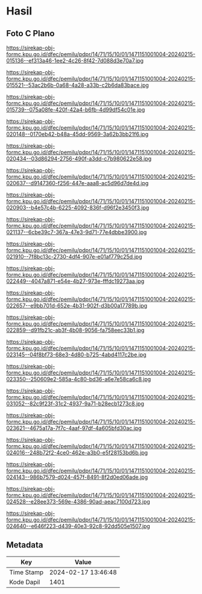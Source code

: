 # Hasil

## Foto C Plano

https://sirekap-obj-formc.kpu.go.id/dfec/pemilu/pdpr/14/71/15/10/01/1471151001004-20240215-015136--ef313a46-1ee2-4c26-8f42-7d088d3e70a7.jpg

https://sirekap-obj-formc.kpu.go.id/dfec/pemilu/pdpr/14/71/15/10/01/1471151001004-20240215-015521--53ac2b6b-0a68-4a28-a33b-c2b6da83bace.jpg

https://sirekap-obj-formc.kpu.go.id/dfec/pemilu/pdpr/14/71/15/10/01/1471151001004-20240215-015739--075a08fe-420f-42a4-b6fb-4d99df54c01e.jpg

https://sirekap-obj-formc.kpu.go.id/dfec/pemilu/pdpr/14/71/15/10/01/1471151001004-20240215-020148--0170eb42-b48a-45dd-9569-3a62b3bb21f6.jpg

https://sirekap-obj-formc.kpu.go.id/dfec/pemilu/pdpr/14/71/15/10/01/1471151001004-20240215-020434--03d86294-2756-490f-a3dd-c7b980622e58.jpg

https://sirekap-obj-formc.kpu.go.id/dfec/pemilu/pdpr/14/71/15/10/01/1471151001004-20240215-020637--d9147360-f256-447e-aaa8-ac5d96d7de4d.jpg

https://sirekap-obj-formc.kpu.go.id/dfec/pemilu/pdpr/14/71/15/10/01/1471151001004-20240215-020903--b4e57c4b-6225-4092-836f-d96f2e3450f3.jpg

https://sirekap-obj-formc.kpu.go.id/dfec/pemilu/pdpr/14/71/15/10/01/1471151001004-20240215-021137--6cbe39c7-367a-47e3-9d71-77e4dbbe3900.jpg

https://sirekap-obj-formc.kpu.go.id/dfec/pemilu/pdpr/14/71/15/10/01/1471151001004-20240215-021910--7f8bc13c-2730-4df4-907e-e01af779c25d.jpg

https://sirekap-obj-formc.kpu.go.id/dfec/pemilu/pdpr/14/71/15/10/01/1471151001004-20240215-022449--4047a871-e54e-4b27-973e-fffdc19273aa.jpg

https://sirekap-obj-formc.kpu.go.id/dfec/pemilu/pdpr/14/71/15/10/01/1471151001004-20240215-022657--e9bb701d-652e-4b31-902f-d3b00a17789b.jpg

https://sirekap-obj-formc.kpu.go.id/dfec/pemilu/pdpr/14/71/15/10/01/1471151001004-20240215-022859--d91fb21c-ab3f-4b08-9056-fa758eec33b1.jpg

https://sirekap-obj-formc.kpu.go.id/dfec/pemilu/pdpr/14/71/15/10/01/1471151001004-20240215-023145--04f8bf73-68e3-4d80-b725-4abd4117c2be.jpg

https://sirekap-obj-formc.kpu.go.id/dfec/pemilu/pdpr/14/71/15/10/01/1471151001004-20240215-023350--250609e2-585a-4c80-bd36-a6e7e58ca6c8.jpg

https://sirekap-obj-formc.kpu.go.id/dfec/pemilu/pdpr/14/71/15/10/01/1471151001004-20240215-031052--82c9f23f-31c2-4937-9a71-b28ecb1273c8.jpg

https://sirekap-obj-formc.kpu.go.id/dfec/pemilu/pdpr/14/71/15/10/01/1471151001004-20240215-023621--4675a17a-7f7c-4aaf-97df-4a605bfd30ac.jpg

https://sirekap-obj-formc.kpu.go.id/dfec/pemilu/pdpr/14/71/15/10/01/1471151001004-20240215-024016--248b72f2-4ce0-462e-a3b0-e5f28153bd6b.jpg

https://sirekap-obj-formc.kpu.go.id/dfec/pemilu/pdpr/14/71/15/10/01/1471151001004-20240215-024143--986b7579-d024-457f-8491-8f2d0ed06ade.jpg

https://sirekap-obj-formc.kpu.go.id/dfec/pemilu/pdpr/14/71/15/10/01/1471151001004-20240215-024528--e28ee373-569e-4386-90ad-aeac7100d723.jpg

https://sirekap-obj-formc.kpu.go.id/dfec/pemilu/pdpr/14/71/15/10/01/1471151001004-20240215-024640--e646f223-d439-40e3-92c8-92dd505e1507.jpg


## Metadata

| Key        | Value               |
| ---------- | ------------------- |
| Time Stamp | 2024-02-17 13:46:48 |
| Kode Dapil | 1401                |




